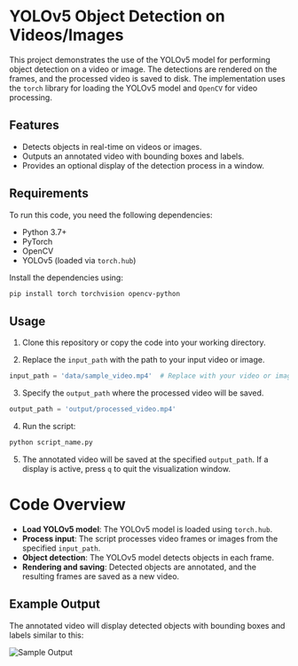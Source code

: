 # YOLOv5 Object Detection on Videos/Images

This project demonstrates the use of the YOLOv5 model for performing object detection on a video or image. The detections are rendered on the frames, and the processed video is saved to disk. The implementation uses the `torch` library for loading the YOLOv5 model and `OpenCV` for video processing.

## Features

- Detects objects in real-time on videos or images.
- Outputs an annotated video with bounding boxes and labels.
- Provides an optional display of the detection process in a window.

## Requirements

To run this code, you need the following dependencies:

- Python 3.7+
- PyTorch
- OpenCV
- YOLOv5 (loaded via `torch.hub`)  

Install the dependencies using:

```bash  
pip install torch torchvision opencv-python
```

## Usage

1. Clone this repository or copy the code into your working directory.

2. Replace the `input_path` with the path to your input video or image.

```python
input_path = 'data/sample_video.mp4'  # Replace with your video or image path
```
   
3. Specify the `output_path` where the processed video will be saved.
   
```python
output_path = 'output/processed_video.mp4'
```
  
4. Run the script:
   
```bash  
python script_name.py
```
  
5. The annotated video will be saved at the specified `output_path`. If a display is active, press `q` to quit the visualization window.


# Code Overview

- **Load YOLOv5 model**: The YOLOv5 model is loaded using `torch.hub`.
- **Process input**: The script processes video frames or images from the specified `input_path`.
- **Object detection**: The YOLOv5 model detects objects in each frame.
- **Rendering and saving**: Detected objects are annotated, and the resulting frames are saved as a new video.


## Example Output

The annotated video will display detected objects with bounding boxes and labels similar to this:

![Sample Output](https://github.com/SerahSoltani/Object-detection/blob/main/processed_video.gif)




